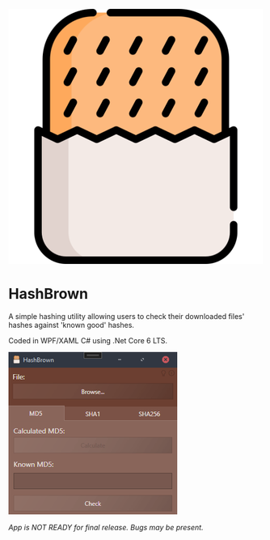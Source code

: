 ![HashBrown Logo](/HashBrown/hash-browns.png?raw=true)
# HashBrown
A simple hashing utility allowing users to check their downloaded files' hashes against 'known good' hashes.

Coded in WPF/XAML C# using .Net Core 6 LTS. 

![HashBrown Screenshot](/HashBrown/HashBrown-Screenshot.png)

*App is NOT READY for final release. Bugs may be present.*
